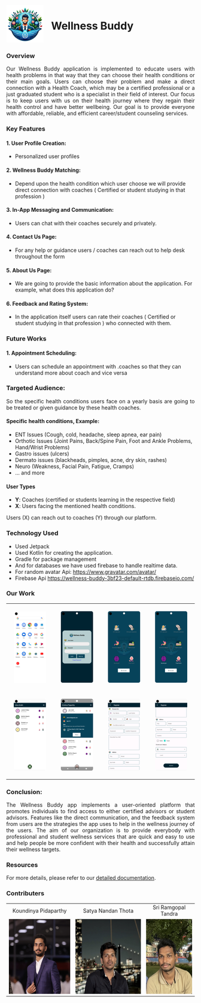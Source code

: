 <div style="display:flex">
  <span style="margin-right:20px">
    <img src="./images/wb_logo.png"  width="100px" />
  </span> 
  <h1>Wellness Buddy</h1>
</div>

### Overview

<p style="text-align:justify">
Our Wellness Buddy application is implemented to educate users with health problems in that way that they can choose their health conditions or their main goals. Users can choose their problem and make a direct connection with a Health Coach, which may be a certified professional or a just graduated student who is a specialist in their field of interest. Our focus is to keep users with us on their health journey where they regain their health control and have better wellbeing. Our goal is to provide everyone with affordable, reliable, and efficient career/student counseling services.
</p>

### Key Features

#### 1. User Profile Creation:

- Personalized user profiles

#### 2. Wellness Buddy Matching:

- Depend upon the health condition which user choose we will provide direct connection with coaches ( Certified or student studying in that profession )

#### 3. In-App Messaging and Communication:

- Users can chat with their coaches securely and privately.

#### 4. Contact Us Page:

- For any help or guidance users / coaches can reach out to help desk throughout the form

#### 5. About Us Page:

- We are going to provide the basic information about the application. For example, what does this application do?

#### 6. Feedback and Rating System:

- In the application itself users can rate their coaches ( Certified or student studying in that profession ) who connected with them.

### Future Works

#### 1. Appointment Scheduling:

- Users can schedule an appointment with .coaches so that they can understand more about coach and vice versa

### Targeted Audience:

<p style="text-align:justify">
So the specific health conditions users face on a yearly basis are going to be treated or given guidance by these health coaches.
</p>

#### Specific health conditions, Example:

- ENT Issues (Cough, cold, headache, sleep apnea, ear pain)
- Orthotic Issues (Joint Pains, Back/Spine Pain, Foot and Ankle Problems, Hand/Wrist Problems)
- Gastro issues (ulcers)
- Dermato issues (blackheads, pimples, acne, dry skin, rashes)
- Neuro (Weakness, Facial Pain, Fatigue, Cramps)
- ... and more

#### User Types

- **Y**: Coaches (certified or students learning in the respective field)
- **X**: Users facing the mentioned health conditions.

<p style="text-align:justify"> Users (X) can reach out to coaches (Y) through our platform. </p>


### Technology Used
<ul>
<li>Used Jetpack</li>
<li>Used Kotlin for creating the application.</li>
<li>Gradle for package management</li>
<li>And for databases we have used firebase to handle realtime data.</li>
<li>For random avatar Api: <a href="https://www.gravatar.com/avatar/">https://www.gravatar.com/avatar/ </a></li>
<li>Firebase Api <a href="https://wellness-buddy-3bf23-default-rtdb.firebaseio.com/
">https://wellness-buddy-3bf23-default-rtdb.firebaseio.com/</a></li>
</ul>

### Our Work
<table style="width:100%">
  <tr>
    <td style="padding:20px; width: 200px;">
      <img src="Logo_View.png" width="200px" alt="Image 1" style="max-width: 100%;">
    </td>
    <td style="padding:20px; width: 200px;">
      <img src="LoginScreen.png" width="200px" alt="Image 2" style="max-width: 100%;">
    </td>
    <td style="padding:20px; width: 200px;">
      <img src="Seeker_Issue_Selection.png" width="200px" alt="Image 3" style="max-width: 100%;">
    </td>
    <td style="padding:20px; width: 200px;">
      <img src="Seeker_Issue_Selection2.png" width="200px" alt="Image 4" style="max-width: 100%;">
    </td>
  </tr>
  <tr>
    <td style="padding:20px; width: 200px;">
      <img src="Seeker_View_User_List.png" width="200px" alt="Image 5" style="max-width: 100%;">
    </td>
    <td style="padding:20px; width: 200px;">
      <img src="userProfile_screen.png" width="200px" alt="Image 6" style="max-width: 100%;">
    </td>
    <td style="padding:20px; width: 200px;">
      <img src="SignInForm1.png" width="200px" alt="Image 7" style="max-width: 100%;">
    </td>
    <td style="padding:20px; width: 200px;">
      <img src="SigninForm2.png" width="200px" alt="Image 8" style="max-width: 100%;">
    </td>
  </tr>
  <!-- Add more rows as needed -->
</table>



### Conclusion:

<p style="text-align:justify">
The Wellness Buddy app implements a user-oriented platform that promotes individuals to find access to either certified advisors or student advisors. Features like the direct communication, and the feedback system from users are the strategies the app uses to help in the wellness journey of the users. The aim of our organization is to provide everybody with professional and student wellness services that are quick and easy to use and help people be more confident with their health and successfully attain their wellness targets.
</p>


### Resources

For more details, please refer to our [detailed documentation](https://docs.google.com/document/d/1C8_9gd_1M1Xrq3yuvweFGy80IgsbAsMhczvUfKRwSqI).


### Contributers

<table style="border-collapse: collapse; border: none;">
<tr align="center" style="border-collapse: collapse; border: none;">
<td style="border-collapse: collapse; border:none">Koundinya Pidaparthy</td>
<td style="border:none">Satya Nandan Thota</td>
<td style="border:none">Sri Ramgopal Tandra</td>
</tr>
<tr align="center">
<td style="border:none"><a href="https://github.com/koundinyapidaparthy2" style="text-decoration: none;">
    <img src="./images/KP.jpg"  height=200px alt="KP"></img>
  </a></td>
<td style="border:none"><a href="https://github.com/S-A-T-Y-A" style="text-decoration: none;">
    <img src="./images/sn.jpg"  height=200px alt="satya">
  </a></td>
<td style="border:none"><a href="https://github.com/SR-Naidu" style="text-decoration: none;">
    <img src="./images/sri.jpg"   height=200px alt="sri"></img>
  </a></td>
</tr>
</table>
